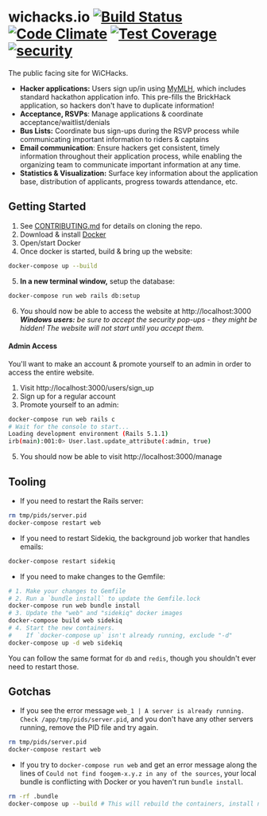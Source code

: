 # wichacks.io  [![Build Status](https://travis-ci.org/Women-in-Computing-at-RIT/wichacks.io.svg?branch=develop)](https://travis-ci.org/Women-in-Computing-at-RIT/wichacks.io) [![Code Climate](https://codeclimate.com/github/Women-in-Computing-at-RIT/wichacks.io/badges/gpa.svg)](https://codeclimate.com/github/Women-in-Computing-at-RIT/wichacks.io) [![Test Coverage](https://codeclimate.com/github/Women-in-Computing-at-RIT/wichacks.io/badges/coverage.svg)](https://codeclimate.com/github/Women-in-Computing-at-RIT/wichacks.io/coverage) [![security](https://hakiri.io/github/Women-in-Computing-at-RIT/wichacks.io/develop.svg)](https://hakiri.io/github/Women-in-Computing-at-RIT/wichacks.io/develop)

The public facing site for WiCHacks.

* **Hacker applications:** Users sign up/in using [MyMLH](https://my.mlh.io/), which includes standard hackathon application info. This pre-fills the BrickHack application, so hackers don't have to duplicate information!
* **Acceptance, RSVPs**: Manage applications & coordinate acceptance/waitlist/denials
* **Bus Lists:** Coordinate bus sign-ups during the RSVP process while communicating important information to riders & captains
* **Email communication**: Ensure hackers get consistent, timely information throughout their application process, while enabling the organizing team to communicate important information at any time.
* **Statistics & Visualization:** Surface key information about the application base, distribution of applicants, progress towards attendance, etc.


## Getting Started

1. See [CONTRIBUTING.md](CONTRIBUTING.md) for details on cloning the repo.
2. Download & install [Docker](https://www.docker.com/community-edition#/download)
3. Open/start Docker
4. Once docker is started, build & bring up the website:
```bash
docker-compose up --build
```
5. **In a new terminal window,** setup the database:
```bash
docker-compose run web rails db:setup
```
6. You should now be able to access the website at http://localhost:3000
_**Windows users:** be sure to accept the security pop-ups - they might be hidden! The website will not start until you accept them._

#### Admin Access

You'll want to make an account & promote yourself to an admin in order to access the entire website.

1. Visit http://localhost:3000/users/sign_up
2. Sign up for a regular account
4. Promote yourself to an admin:
```bash
docker-compose run web rails c
# Wait for the console to start...
Loading development environment (Rails 5.1.1)
irb(main):001:0> User.last.update_attribute(:admin, true)
```
5. You should now be able to visit http://localhost:3000/manage

## Tooling

* If you need to restart the Rails server:
```bash
rm tmp/pids/server.pid
docker-compose restart web
```
* If you need to restart Sidekiq, the background job worker that handles emails:
```bash
docker-compose restart sidekiq
```
* If you need to make changes to the Gemfile:
```bash
# 1. Make your changes to Gemfile
# 2. Run a `bundle install` to update the Gemfile.lock
docker-compose run web bundle install
# 3. Update the "web" and "sidekiq" docker images
docker-compose build web sidekiq
# 4. Start the new containers.
#    If `docker-compose up` isn't already running, exclude "-d"
docker-compose up -d web sidekiq
```

You can follow the same format for `db` and `redis`, though you shouldn't ever need to restart those.

## Gotchas

* If you see the error message `web_1 | A server is already running. Check /app/tmp/pids/server.pid`, and you don't have any other servers running, remove the PID file and try again.
```bash
rm tmp/pids/server.pid
docker-compose restart web
```
* If you try to `docker-compose run web` and get an error message along the lines of `Could not find foogem-x.y.z in any of the sources`, your local bundle is conflicting with Docker or you haven't run `bundle install`.
```bash
rm -rf .bundle
docker-compose up --build # This will rebuild the containers, install new dependencies, and start the website
```
